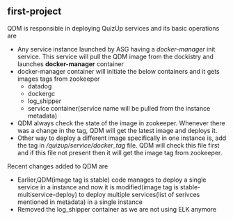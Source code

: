 ## first-project

QDM is responsible in deploying QuizUp services and its basic operations are 
- Any service instance launched by ASG having a _docker-manager_ init service. This service will pull the QDM image from the dockistry and launches **docker-manager** container
- docker-manager container will initiate the below containers and it gets images tags from zookeeper
  - datadog 
  - dockergc
  - log_shipper
  - service container(service name will be pulled from the instance metadata)
- QDM always check the state of the image in zookeeper. Whenever there was a change in the tag, QDM will get the latest image and deploys it.
- Other way to deploy a different image specifically in one instance is, add the tag in _/quizup/service/docker_tag_ file. QDM will check this file first and if this file not present then it will get the image tag from zookeeper.

Recent changes added to QDM are
- Earlier,QDM(image tag is stable) code manages to deploy a single service in a instance and now it is modified(image tag is stable-multiservice-deploy) to deploy multiple services(list of serivces mentioned in metadata) in a single instance
- Removed the log_shipper container as we are not using ELK anymore
